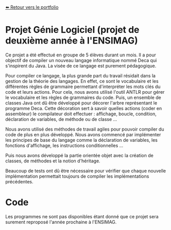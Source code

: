 [:arrow_left: Retour vers le portfolio](https://github.com/ThibaultLanthiez/Portfolio)

# Projet Génie Logiciel  (projet de deuxième année à l'ENSIMAG)

Ce projet a été effectué en groupe de 5 élèves durant un mois. Il a pour objectif de compiler un nouveau langage informatique nommé Deca qui s'inspirent du Java. La visée de ce langage est purement pédagogique. 

Pour compiler ce langage, la plus grande part du travail résidait dans la gestion de la théorie des langages. En effet, ce sont le vocabulaire et les différentes règles de grammaire permettant d'interpréter les mots clés du code et leurs actions. Pour cela, nous avons utilisé l'outil ANTLR pour gérer le vocabulaire et les règles de grammaires du code. Puis, un ensemble de classes Java ont dû être développé pour décorer l'arbre représentant le programme Deca. Cette décoration sert à savoir quelles actions (coder en assembleur) le compilateur doit effectuer : affichage, boucle, condition, déclaration de variables, de méthode ou de classe ...

Nous avons utilisé des méthodes de travail agiles pour pouvoir compiler du code de plus en plus développé. Nous avons commencé par implémenter les principes de base du langage comme la déclaration de variables, les fonctions d'affichage, les instructions conditionnelles ... 

Puis nous avons développé la partie orientée objet avec la création de classes, de méthodes et la notion d'héritage. 

Beaucoup de tests ont dû être nécessaire pour vérifier que chaque nouvelle implémentation permettait toujours de compiler les implémentations précédentes.

# Code

Les programmes ne sont pas disponibles étant donné que ce projet sera surement reproposé l'année prochaine à l'ENSIMAG.
